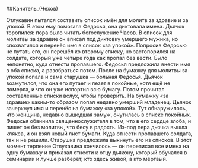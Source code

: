 ##Канитель_(Чехов)


Отлукавин пытался составить список имён для молитв за здравие и за упокой.
В этом ему помогала Федосья, она диктовала имена.
Дьячок торопился: пора было читать богослужение Часов. В список для молитвы за здравие он вписал под диктовку умершего мужика, но спохватился и перенёс имя в список «за упокой». Попросив Федосью не путать его, он перешёл ко второму списку, но застопорился на солдате, который уже четыре года как пропал без вести. Было непонятно, куда отнести пропавшего. Федосья предложила внести имя в оба списка, а разобраться потом.
После на бумажку для молитвы за упокой попала и сама старушка — больная Федосья. Дьячок возмутился, что она его путает и лезет в покойные, хотя ещё не померла, и что он уже испортил всю бумагу. Потом прочитал составленные списки вслух, чтобы проверить. На бумажку «за здравие» каким-то образом попал недавно умерший младенец. Дьячок зачеркнул имя и перенёс на бумажку «за упокой».
Тут обнаружилось, что женщина, недавно вышедшая замуж, очутилась в списке покойных. Федосья обвинила священнослужителя в том, что в его сердце злоба, и пишет он без молитвы, что бесу в радость. Из-под пера дьячка вышла клякса, и он взял новый лист бумаги.
Куда отнести пропавшего солдата, так и не решили. Старушка предложила выкинуть его из списков. В этот момент терпение Отлукавина кончилось — он переписал все имена на одну бумажку и приказал отнести к отцу дьякону, который обучался в семинарии и лучше разберёт, кто здесь живой, а кто мёртвый.

